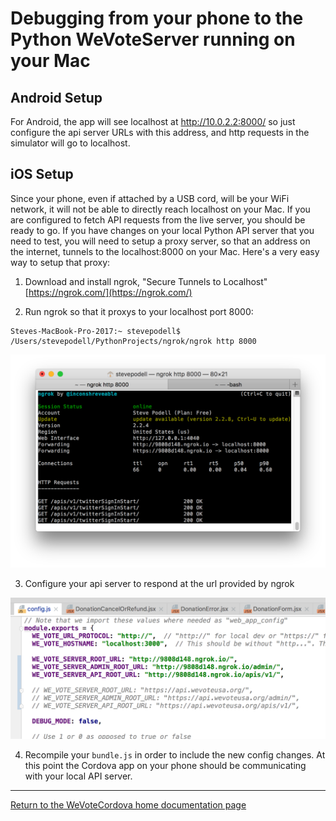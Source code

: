 # Debugging from your phone to the Python WeVoteServer running on your Mac

## Android Setup

For Android, the app will see localhost at http://10.0.2.2:8000/   so just configure
the api server URLs with this address, and http requests in the simulator will go to localhost.

## iOS Setup

Since your phone, even if attached by a USB cord, will be your WiFi network, it will not be able to
directly reach localhost on your Mac.  If you are configured to fetch API requests from
the live server, you should be ready to go.  If you have changes on your local Python API server
that you need to test, you will need to setup a proxy server, so that an address on
the internet, tunnels to the localhost:8000 on your Mac.  Here's a very easy way to setup that
proxy:

1.  Download and install ngrok, "Secure Tunnels to Localhost"  [https://ngrok.com/](https://ngrok.com/)

2.  Run ngrok so that it proxys to your localhost port 8000:

```
Steves-MacBook-Pro-2017:~ stevepodell$ /Users/stevepodell/PythonProjects/ngrok/ngrok http 8000
```

![ScreenShot](images/NgrokUIWin.png)

3.  Configure your api server to respond at the url provided by ngrok

![ScreenShot](images/NgrokConfgJs.png)


4.  Recompile your `bundle.js` in order to include the new config changes.   At this point the Cordova app on 
your phone should be communicating with your local API server.

_____

[Return to the WeVoteCordova home documentation page ](/README.md)